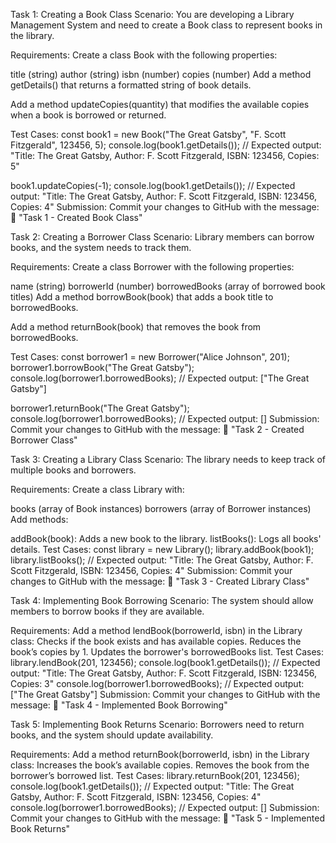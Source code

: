 Task 1: Creating a Book Class
Scenario:
You are developing a Library Management System and need to create a Book class to represent books in the library.

Requirements:
Create a class Book with the following properties:

title (string)
author (string)
isbn (number)
copies (number)
Add a method getDetails() that returns a formatted string of book details.

Add a method updateCopies(quantity) that modifies the available copies when a book is borrowed or returned.

Test Cases:
const book1 = new Book("The Great Gatsby", "F. Scott Fitzgerald", 123456, 5);
console.log(book1.getDetails());
// Expected output: "Title: The Great Gatsby, Author: F. Scott Fitzgerald, ISBN: 123456, Copies: 5"

book1.updateCopies(-1);
console.log(book1.getDetails());
// Expected output: "Title: The Great Gatsby, Author: F. Scott Fitzgerald, ISBN: 123456, Copies: 4"
Submission:
Commit your changes to GitHub with the message:
📌 "Task 1 - Created Book Class"

Task 2: Creating a Borrower Class
Scenario:
Library members can borrow books, and the system needs to track them.

Requirements:
Create a class Borrower with the following properties:

name (string)
borrowerId (number)
borrowedBooks (array of borrowed book titles)
Add a method borrowBook(book) that adds a book title to borrowedBooks.

Add a method returnBook(book) that removes the book from borrowedBooks.

Test Cases:
const borrower1 = new Borrower("Alice Johnson", 201);
borrower1.borrowBook("The Great Gatsby");
console.log(borrower1.borrowedBooks);
// Expected output: ["The Great Gatsby"]

borrower1.returnBook("The Great Gatsby");
console.log(borrower1.borrowedBooks);
// Expected output: []
Submission:
Commit your changes to GitHub with the message:
📌 "Task 2 - Created Borrower Class"

Task 3: Creating a Library Class
Scenario:
The library needs to keep track of multiple books and borrowers.

Requirements:
Create a class Library with:

books (array of Book instances)
borrowers (array of Borrower instances)
Add methods:

addBook(book): Adds a new book to the library.
listBooks(): Logs all books' details.
Test Cases:
const library = new Library();
library.addBook(book1);
library.listBooks();
// Expected output: "Title: The Great Gatsby, Author: F. Scott Fitzgerald, ISBN: 123456, Copies: 4"
Submission:
Commit your changes to GitHub with the message:
📌 "Task 3 - Created Library Class"

Task 4: Implementing Book Borrowing
Scenario:
The system should allow members to borrow books if they are available.

Requirements:
Add a method lendBook(borrowerId, isbn) in the Library class:
Checks if the book exists and has available copies.
Reduces the book’s copies by 1.
Updates the borrower's borrowedBooks list.
Test Cases:
library.lendBook(201, 123456);
console.log(book1.getDetails());
// Expected output: "Title: The Great Gatsby, Author: F. Scott Fitzgerald, ISBN: 123456, Copies: 3"
console.log(borrower1.borrowedBooks);
// Expected output: ["The Great Gatsby"]
Submission:
Commit your changes to GitHub with the message:
📌 "Task 4 - Implemented Book Borrowing"

Task 5: Implementing Book Returns
Scenario:
Borrowers need to return books, and the system should update availability.

Requirements:
Add a method returnBook(borrowerId, isbn) in the Library class:
Increases the book’s available copies.
Removes the book from the borrower’s borrowed list.
Test Cases:
library.returnBook(201, 123456);
console.log(book1.getDetails());
// Expected output: "Title: The Great Gatsby, Author: F. Scott Fitzgerald, ISBN: 123456, Copies: 4"
console.log(borrower1.borrowedBooks);
// Expected output: []
Submission:
Commit your changes to GitHub with the message:
📌 "Task 5 - Implemented Book Returns"